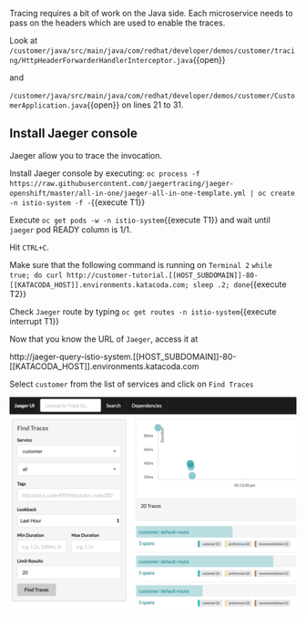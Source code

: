 Tracing requires a bit of work on the Java side. Each microservice needs to pass on the headers which are used to enable the traces.

Look at `/customer/java/src/main/java/com/redhat/developer/demos/customer/tracing/HttpHeaderForwarderHandlerInterceptor.java`{{open}}

and 

`/customer/java/src/main/java/com/redhat/developer/demos/customer/CustomerApplication.java`{{open}} on lines 21 to 31.

## Install Jaeger console

Jaeger allow you to trace the invocation.

Install Jaeger console by executing: `oc process -f https://raw.githubusercontent.com/jaegertracing/jaeger-openshift/master/all-in-one/jaeger-all-in-one-template.yml | oc create -n istio-system -f -`{{execute T1}}

Execute `oc get pods -w -n istio-system`{{execute T1}} and wait until `jaeger` pod READY column is 1/1.

Hit `CTRL+C`.

Make sure that the following command is running on `Terminal 2` `while true; do curl http://customer-tutorial.[[HOST_SUBDOMAIN]]-80-[[KATACODA_HOST]].environments.katacoda.com; sleep .2; done`{{execute T2}}

Check `Jaeger` route by typing `oc get routes -n istio-system`{{execute interrupt T1}}

Now that you know the URL of `Jaeger`, access it at  

http://jaeger-query-istio-system.[[HOST_SUBDOMAIN]]-80-[[KATACODA_HOST]].environments.katacoda.com 

Select `customer` from the list of services and click on `Find Traces`

![](../../assets/servicemesh/monitoring/jaegerUI.png)